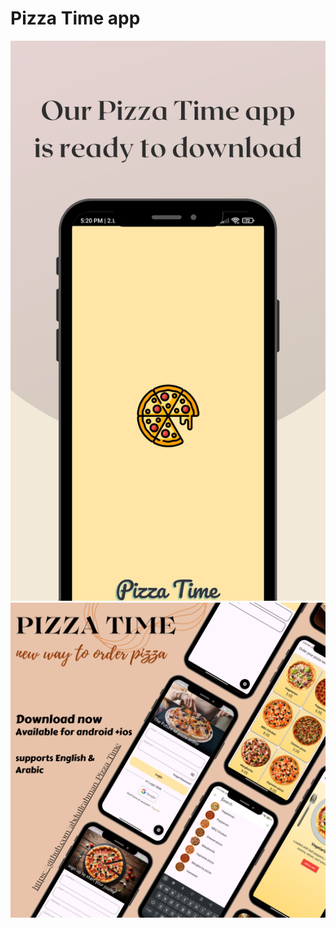 # Pizza Time app
![image alt](https://github.com/abdu1lrahman/Pizza-Time/blob/main/screenshot1.png?raw=true)
![image alt](https://github.com/abdu1lrahman/Pizza-Time/blob/main/screenshot2.png?raw=true)
